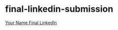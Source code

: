# final-linkedin-submission

<!--- In the text below, please replace "Your Name" with your name, and provide a link to your LinkedIn in the parenthesis. --->

[Your Name Final LinkedIn]()
